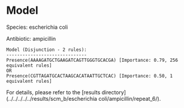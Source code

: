 
# Model

Species: escherichia coli

Antibiotic: ampicillin

```
Model (Disjunction - 2 rules):
------------------------------
Presence(AAAAGATGCTGAAGATCAGTTGGGTGCACGA) [Importance: 0.79, 256 equivalent rules]
OR
Presence(CGTTAGATGCACTAAGCACATAATTGCTCAC) [Importance: 0.50, 1 equivalent rules]

```

For details, please refer to the [results directory](../../../../../results/scm_b/escherichia coli/ampicillin/repeat_6/).

